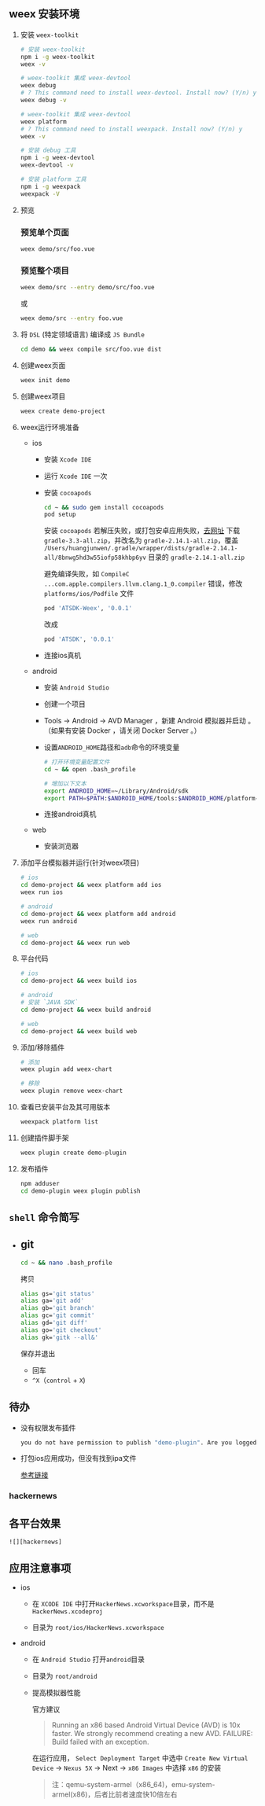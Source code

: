 ## weex 安装环境

1. 安装 `weex-toolkit`

    ```bash
    # 安装 weex-toolkit
    npm i -g weex-toolkit
    weex -v

    # weex-toolkit 集成 weex-devtool
    weex debug
    # ? This command need to install weex-devtool. Install now? (Y/n) y
    weex debug -v

    # weex-toolkit 集成 weex-devtool 
    weex platform
    # ? This command need to install weexpack. Install now? (Y/n) y
    weex -v

    # 安装 debug 工具
    npm i -g weex-devtool 
    weex-devtool -v

    # 安装 platform 工具
    npm i -g weexpack 
    weexpack -V
    ```

1. 预览

    ### 预览单个页面
    ```bash
    weex demo/src/foo.vue
    ```

    ### 预览整个项目
    ```bash
    weex demo/src --entry demo/src/foo.vue
    ```

    或

    ```bash
    weex demo/src --entry foo.vue
    ```

1. 将 `DSL` (特定领域语言) 编译成 `JS Bundle`
    ```bash
    cd demo && weex compile src/foo.vue dist
    ```

1. 创建weex页面
    
    ```bash
    weex init demo
    ```

1. 创建weex项目

    ```bash
    weex create demo-project
    ```

1. weex运行环境准备
    - ios
        - 安装 `Xcode IDE`

        - 运行 `Xcode IDE` 一次

        - 安装 `cocoapods`

            ```bash
            cd ~ && sudo gem install cocoapods
            pod setup
            ```

            安装 `cocoapods` 若解压失败，或打包安卓应用失败，[去网址](https://services.gradle.org/distributions/)
            下载 `gradle-3.3-all.zip`，并改名为 `gradle-2.14.1-all.zip`，覆盖 `/Users/huangjunwen/.gradle/wrapper/dists/gradle-2.14.1-all/8bnwg5hd3w55iofp58khbp6yv` 目录的 `gradle-2.14.1-all.zip`

            避免编译失败，如 `CompileC ...com.apple.compilers.llvm.clang.1_0.compiler` 错误，修改 `platforms/ios/Podfile` 文件
            
            ```bash
            pod 'ATSDK-Weex', '0.0.1'
            ```

            改成

            ```bash
            pod 'ATSDK', '0.0.1'
            ```            
        
        - 连接ios真机 
    
    - android

        - 安装 `Android Studio`
       
        - 创建一个项目

        - Tools -> Android -> AVD Manager ，新建 Android 模拟器并启动 。（如果有安装 Docker ，请关闭 Docker Server 。）

        - 设置`ANDROID_HOME`路径和`adb`命令的环境变量
            ```bash
            # 打开环境变量配置文件
            cd ~ && open .bash_profile

            # 增加以下文本
            export ANDROID_HOME=~/Library/Android/sdk
            export PATH=$PATH:$ANDROID_HOME/tools:$ANDROID_HOME/platform-tools
            ```

        - 连接android真机

    - web
        - 安装浏览器

1. 添加平台模拟器并运行(针对weex项目)
   
    ```bash
    # ios
    cd demo-project && weex platform add ios
    weex run ios

    # android
    cd demo-project && weex platform add android
    weex run android

    # web
    cd demo-project && weex run web
    ``` 

1. 平台代码  

    ```bash
    # ios
    cd demo-project && weex build ios

    # android
    # 安装 `JAVA SDK`
    cd demo-project && weex build android

    # web
    cd demo-project && weex build web
    ```

1. 添加/移除插件

    ```bash
    # 添加
    weex plugin add weex-chart

    # 移除
    weex plugin remove weex-chart
    ```

1. 查看已安装平台及其可用版本

    ```bash
    weexpack platform list
    ```

1. 创建插件脚手架

    ```bash
    weex plugin create demo-plugin
    ```

1. 发布插件

    ```bash
    npm adduser
    cd demo-plugin weex plugin publish
    ```

## `shell` 命令简写 

- ## git

    ```bash
    cd ~ && nano .bash_profile
    ```

    拷贝

    ```bash
    alias gs='git status'
    alias ga='git add'
    alias gb='git branch'
    alias gc='git commit'
    alias gd='git diff'
    alias go='git checkout'
    alias gk='gitk --all&'
    ```  

    保存并退出

    - 回车
    - `^X`（`control` + `X`)

## 待办

- 没有权限发布插件
    
    ```bash
    you do not have permission to publish "demo-plugin". Are you logged in as the correct user? : demo-plugin
    ```

- 打包ios应用成功，但没有找到ipa文件

    [参考链接](https://juejin.im/entry/58a3c56ada2f6000530b535b)

### hackernews

## 各平台效果

    ![][hackernews]

## 应用注意事项

- ios
  
  - 在 `XCODE IDE` 中打开`HackerNews.xcworkspace`目录，而不是`HackerNews.xcodeproj`

  - 目录为 `root/ios/HackerNews.xcworkspace`

- android

  - 在 `Android Studio` 打开`android`目录

  - 目录为 `root/android`

  - 提高模拟器性能
    
    官方建议
    
    > Running an x86 based Android Virtual Device (AVD) is 10x faster.
    We strongly recommend creating a new AVD.
    FAILURE: Build failed with an exception.

    在运行应用， `Select Deployment Target` 中选中 `Create New Virtual Device` -> `Nexus 5X` -> Next -> `x86 Images` 中选择 `x86` 的安装

    > 注：qemu-system-armel（x86_64)，emu-system-armel(x86)，后者比前者速度快10倍左右

[hackernews]: https://raw.githubusercontent.com/blackstone86/weex-init/blob/master/platforms.png